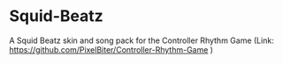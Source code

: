 # Squid-Beatz
A Squid Beatz skin and song pack for the Controller Rhythm Game (Link: https://github.com/PixelBiter/Controller-Rhythm-Game )
